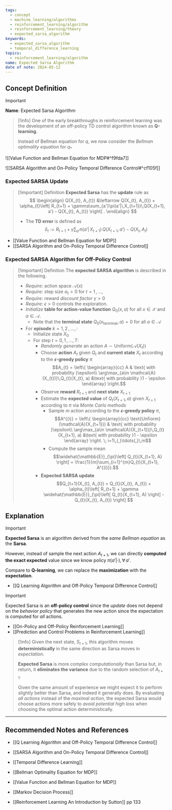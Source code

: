 ```yaml
---
tags:
  - concept
  - machine_learning/algorithms
  - reinforcement_learning/algorithm
  - reinforcement_learning/theory
  - expected_sarsa_algorithm
keywords:
  - expected_sarsa_algorithm
  - temporal_difference_learning
topics:
  - reinforcement_learning/algorithm
name: Expected Sarsa Algorithm
date of note: 2024-05-12
---
```


## Concept Definition

>[!important]
>**Name**: Expected Sarsa Algorithm

>[!info]
>One of the early breakthroughs in reinforcement learning was the development of an off-policy TD control algorithm known as **Q-learning**.
>
>Instead of Bellman equation for $q$, we now consider the *Bellman optimality equation* for $q_{*}$

![[Value Function and Bellman Equation for MDP#^f9fda7]]

![[SARSA Algorithm and On-Policy Temporal Difference Control#^cf105f]]

### Expected SARSA Update

>[!important] Definition
>**Expected Sarsa** has the **update** rule as 
>$$
> \begin{align}
> Q(X_{t}, A_{t}) &\leftarrow Q(X_{t}, A_{t}) + \alpha_{t}\left[ R_{t+1} + \gamma\sum_{a'}\pi(a'|\,X_{t+1})\,Q(X_{t+1}, a')  - Q(X_{t}, A_{t}) \right] .
> \end{align}
>$$ 
>- The **TD error** is defined as $$\delta_{t} :=  R_{t+1} + \gamma\sum_{a'}\pi(a'|\,X_{t+1})\,Q(X_{t+1}, a')  - Q(X_{t}, A_{t}) $$

- [[Value Function and Bellman Equation for MDP]]
- [[SARSA Algorithm and On-Policy Temporal Difference Control]]

### Expected SARSA Algorithm for Off-Policy Control

>[!important] Definition
>The **expected SARSA algorithm** is described in the following.
>
>- *Require*: action space $\mathcal{A}(x)$
>- *Require*: step size $\alpha_{t} >0$ for $t=1\,{,}\ldots{,}\,$
>- *Require*: reward *discount factor* $\gamma >0$
>- *Require*: $\epsilon >0$ controls the exploration. 
>- *Initialize* **table for action-value function** $Q_{0}(x, a)$ for all $x\in \mathcal{X}$ and $a\in \mathcal{A}$. 
>	- Note that the **terminal state** $Q_{0}(x_{\text{terminal}}, a) = 0$ for all $a\in \mathcal{A}$
>- For **episode** $k=1,\,2\,{,}\ldots{,}\,$:
>	- Initialize state $X_{0}$
>	- For step $t=0,\,1\,{,}\ldots{,}\,T$:
>		- *Randomly generate* an action $A \sim \text{Uniform}(\mathcal{A}(X_{t}))$
>		- Choose **action** $A_{t}$ given $Q_{t}$ and **current state** $X_{t}$ according to the **$\epsilon$-greedy policy** $\pi$ $$A_{t} = \left\{ \begin{array}{cc} A & \text{ with probability }\epsilon\\ \arg\max_{a\in \mathcal{A}(X_{t})}\,Q_{t}(X_{t}, a) &\text{ with probability }1 - \epsilon \end{array} \right.$$
>		- Observe **reward** $R_{t+1}$ and **next state** $X_{t+1}$
>		- Estimate the **expected value** of $Q_{t}(X_{t+1}, a)$ given $X_{t+1}$ according to $\pi$ via *Monte Carlo methods* 
>			- Sample $m$ action according to the **$\epsilon$-greedy policy** $\pi$,  $$A^{(i)} = \left\{ \begin{array}{cc} \text{Unfiorm}(\mathcal{A}(X_{t+1})) & \text{ with probability }\epsilon\\ \arg\max_{a\in \mathcal{A}(X_{t+1})}\,Q_{t}(X_{t+1}, a) &\text{ with probability }1 - \epsilon \end{array} \right. \; i=1\,{,}\ldots{,}\,m$$ 
>			- Compute the sample mean $$\widehat{\mathbb{E}}_{\pi}\left[ Q_{t}(X_{t+1}, A) \right] = \frac{1}{m}\sum_{i=1}^{m}Q_{t}(X_{t+1}, A^{(i)}).$$
>		- **Expected SARSA update** $$Q_{t+1}(X_{t}, A_{t}) = Q_{t}(X_{t}, A_{t}) + \alpha_{t}\left[ R_{t+1} + \gamma \widehat{\mathbb{E}}_{\pi}\left[ Q_{t}(X_{t+1}, A) \right]  - Q_{t}(X_{t}, A_{t}) \right] $$


## Explanation

>[!important]
>**Expected Sarsa** is an algorithm derived from the *same Bellman equation* as the **Sarsa**. 
>
>However, instead of sample the next action $A_{t+1}$, we can directly **computed the exact expected** value since we know policy $\pi(a'|\cdot), \forall\,a'$. 
>
>Compare to **Q-learning**, we can replace the **maximization** with the **expectation**. 

- [[Q Learning Algorithm and Off-Policy Temporal Difference Control]]

>[!important] 
>Expected Sarsa is an **off-policy control** since the *update* does not depend on the *behavior policy* that generates the new action since the expectation is computed for *all* actions. 

- [[On-Policy and Off-Policy Reinforcement Learning]]
- [[Prediction and Control Problems in Reinforcement Learning]]

>[!info]
>Given the next state, $S_{t+1}$, this algorithm moves **deterministically** in the same direction as Sarsa moves in *expectation*.
>
>**Expected Sarsa** is more *complex computationally* than Sarsa but, in return, it **eliminates the variance** due to the random selection of $A_{t+1}$. 
>
>Given the same amount of experience we might expect it to perform slightly better than Sarsa, and indeed it generally does. By evaluating *all actions* instead of the *maximal action*, the expected Sarsa would choose actions more safely to *avoid potential high loss* when choosing the optimal action deterministically. 








-----------
##  Recommended Notes and References

- [[Q Learning Algorithm and Off-Policy Temporal Difference Control]]
- [[SARSA Algorithm and On-Policy Temporal Difference Control]]
- [[Temporal Difference Learning]]



- [[Bellman Optimality Equation for MDP]]
- [[Value Function and Bellman Equation for MDP]]
- [[Markov Decision Process]]



- [[Reinforcement Learning An Introduction by Sutton]] pp 133

